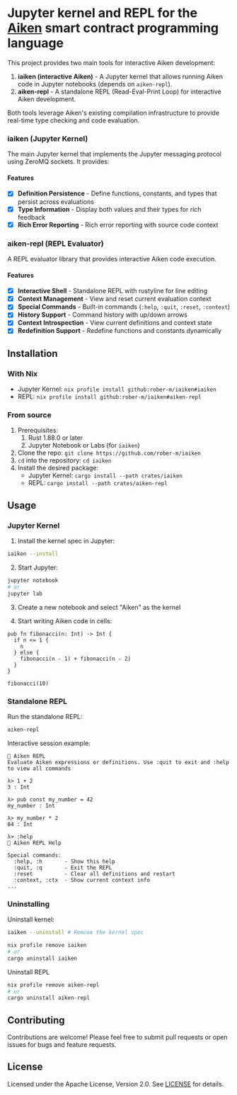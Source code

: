 # Jupyter kernel and REPL for the [Aiken](https://aiken-lang.org) smart contract programming language

This project provides two main tools for interactive Aiken development:

1. **iaiken (interactive Aiken)** - A Jupyter kernel that allows running Aiken code in Jupyter notebooks (depends on `aiken-repl`).
2. **aiken-repl** - A standalone REPL (Read-Eval-Print Loop) for interactive Aiken development.

Both tools leverage Aiken's existing compilation infrastructure to provide real-time type checking and code evaluation.

### iaiken (Jupyter Kernel)

The main Jupyter kernel that implements the Jupyter messaging protocol using ZeroMQ sockets. It provides:

#### Features

- [x] **Definition Persistence** - Define functions, constants, and types that persist across evaluations
- [x] **Type Information** - Display both values and their types for rich feedback
- [x] **Rich Error Reporting** - Rich error reporting with source code context

### aiken-repl (REPL Evaluator)

A REPL evaluator library that provides interactive Aiken code execution.

#### Features

- [x] **Interactive Shell** - Standalone REPL with rustyline for line editing
- [x] **Context Management** - View and reset current evaluation context
- [x] **Special Commands** - Built-in commands (`:help`, `:quit`, `:reset`, `:context`)
- [x] **History Support** - Command history with up/down arrows
- [x] **Context Introspection** - View current definitions and context state
- [x] **Redefinition Support** - Redefine functions and constants dynamically

## Installation

### With Nix

- Jupyter Kernel: `nix profile install github:rober-m/iaiken#iaiken`
- REPL: `nix profile install github:rober-m/iaiken#aiken-repl`

### From source 

1. Prerequisites: 
    1. Rust 1.88.0 or later
    1. Jupyter Notebook or Labs (for `iaiken`)
1. Clone the repo: `git clone https://github.com/rober-m/iaiken`
1. `cd` into the repository: `cd iaiken`
1. Install the desired package:
    - Jupyter Kernel: `cargo install --path crates/iaiken`
    - REPL: `cargo install --path crates/aiken-repl`

## Usage

### Jupyter Kernel

1. Install the kernel spec in Jupyter:
```bash
iaiken --install
```

2. Start Jupyter:
```bash
jupyter notebook
# or
jupyter lab
```

3. Create a new notebook and select "Aiken" as the kernel

4. Start writing Aiken code in cells:
```aiken
pub fn fibonacci(n: Int) -> Int {
  if n <= 1 {
    n
  } else {
    fibonacci(n - 1) + fibonacci(n - 2)
  }
}

fibonacci(10)
```

### Standalone REPL

Run the standalone REPL:
```bash
aiken-repl
```

Interactive session example:
```
🎯 Aiken REPL
Evaluate Aiken expressions or definitions. Use :quit to exit and :help to view all commands

λ> 1 + 2
3 : Int

λ> pub const my_number = 42
my_number : Int

λ> my_number * 2
84 : Int

λ> :help
🛟 Aiken REPL Help

Special commands:
  :help, :h       - Show this help
  :quit, :q       - Exit the REPL
  :reset          - Clear all definitions and restart
  :context, :ctx  - Show current context info
...
```

### Uninstalling

Uninstall kernel:
```bash
iaiken --uninstall # Remove the kernel spec

nix profile remove iaiken
# or
cargo uninstall iaiken
```

Uninstall REPL
```bash
nix profile remove aiken-repl
# or
cargo uninstall aiken-repl
```

## Contributing

Contributions are welcome! Please feel free to submit pull requests or open issues for bugs and feature requests.

## License

Licensed under the Apache License, Version 2.0. See [LICENSE](LICENSE) for details.

